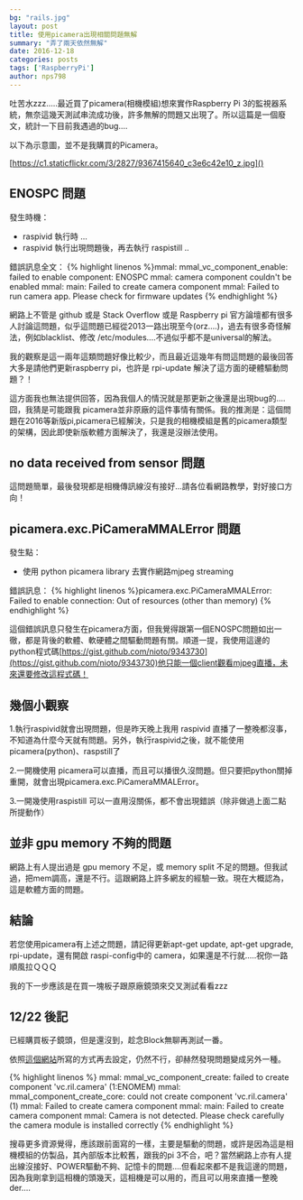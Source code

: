 ```yaml
--- 
bg: "rails.jpg" 
layout: post 
title: 使用picamera出現相關問題無解 
summary: "弄了兩天依然無解" 
date: 2016-12-18 
categories: posts 
tags: ['RaspberryPi'] 
author: nps798 
---
```


吐苦水zzz.....最近買了picamera(相機模組)想來實作Raspberry Pi 3的監視器系統，無奈這幾天測試串流成功後，許多無解的問題又出現了。所以這篇是一個廢文，統計一下目前我遇過的bug....
 
以下為示意圖，並不是我購買的Picamera。

[https://c1.staticflickr.com/3/2827/9367415640_c3e6c42e10_z.jpg]() 
 

## ENOSPC 問題

發生時機：
- raspivid 執行時 ...
- raspivid 執行出現問題後，再去執行 raspistill ..

錯誤訊息全文：
{% highlight linenos %}mmal: mmal_vc_component_enable: failed to enable component: ENOSPC
mmal: camera component couldn't be enabled
mmal: main: Failed to create camera component
mmal: Failed to run camera app. Please check for firmware updates
{% endhighlight %} 
 
網路上不管是 github 或是 Stack Overflow 或是 Raspberry pi 官方論壇都有很多人討論這問題，似乎這問題已經從2013一路出現至今(orz....)，過去有很多奇怪解法，例如blacklist、修改 /etc/modules....不過似乎都不是universal的解法。

我的觀察是這一兩年這類問題好像比較少，而且最近這幾年有問這問題的最後回答大多是請他們更新raspberry pi，也許是 rpi-update 解決了這方面的硬體驅動問題？！

這方面我也無法提供回答，因為我個人的情況就是那更新之後還是出現bug的....囧，我猜是可能跟我 picamera並非原廠的這件事情有關係。我的推測是：這個問題在2016等新版pi,picamera已經解決，只是我的相機模組是舊的picamera類型的架構，因此即使新版軟體方面解決了，我還是沒辦法使用。


## no data received from sensor 問題

這問題簡單，最後發現都是相機傳訊線沒有接好...請各位看網路教學，對好接口方向！


## picamera.exc.PiCameraMMALError 問題

發生點：
- 使用 python picamera library 去實作網路mjpeg streaming

錯誤訊息：
{% highlight linenos %}picamera.exc.PiCameraMMALError: Failed to enable connection: Out of resources (other than memory)
{% endhighlight %} 

這個錯誤訊息只發生在picamera方面，但我覺得跟第一個ENOSPC問題如出一徹，都是背後的軟體、軟硬體之間驅動問題有關。順道一提，我使用這邊的python程式碼[https://gist.github.com/nioto/9343730](https://gist.github.com/nioto/9343730)他只能一個client觀看mjpeg直播，未來還要修改這程式碼！


## 幾個小觀察

1.執行raspivid就會出現問題，但是昨天晚上我用 raspivid 直播了一整晚都沒事，不知道為什麼今天就有問題。另外，執行raspivid之後，就不能使用picamera(python)、raspstill了

2.一開機使用 picamera可以直播，而且可以播很久沒問題。但只要把python關掉重開，就會出現picamera.exc.PiCameraMMALError。

3.一開幾使用raspistill 可以一直用沒關係，都不會出現錯誤（除非做過上面二點所提動作）



## 並非 gpu memory 不夠的問題

網路上有人提出過是 gpu memory 不足，或 memory split 不足的問題。但我試過，把mem調高，還是不行。這跟網路上許多網友的經驗一致。現在大概認為，這是軟體方面的問題。
 
 
## 結論

若您使用picamera有上述之問題，請記得更新apt-get update, apt-get upgrade, rpi-update，還有開啟 raspi-config中的 camera，如果還是不行就.....祝你一路順風拉ＱＱＱ

我的下一步應該是在買一塊板子跟原廠鏡頭來交叉測試看看zzz


## 12/22 後記

已經購買板子鏡頭，但是還沒到，趁念Block無聊再測試一番。

依照[這個網站](http://www.linuxx.eu/2014/07/mmal-mmalvccomponentenable-failed-to.html?m=1)所寫的方式再去設定，仍然不行，卻赫然發現問題變成另外一種。

{% highlight linenos %}
mmal: mmal_vc_component_create: failed to create component 'vc.ril.camera' (1:ENOMEM)
mmal: mmal_component_create_core: could not create component 'vc.ril.camera' (1)
mmal: Failed to create camera component
mmal: main: Failed to create camera component
mmal: Camera is not detected. Please check carefully the camera module is installed correctly
{% endhighlight %}

搜尋更多資源覺得，應該跟前面寫的一樣，主要是驅動的問題，或許是因為這是相機模組的仿製品，其內部版本比較舊，跟我的pi 3不合，吧？當然網路上亦有人提出線沒接好、POWER驅動不夠、記憶卡的問題....但看起來都不是我這邊的問題，因為我剛拿到這相機的頭幾天，這相機是可以用的，而且可以用來直播一整晚der....
